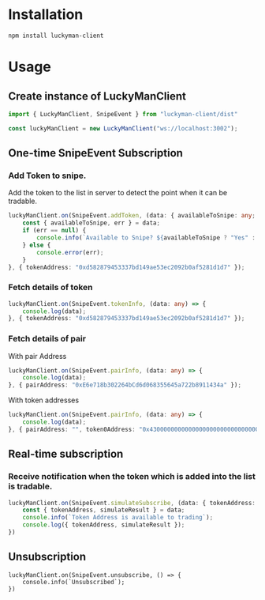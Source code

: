 # Installation
```cli
npm install luckyman-client
```
# Usage
## Create instance of LuckyManClient
```typescript
import { LuckyManClient, SnipeEvent } from "luckyman-client/dist"

const luckyManClient = new LuckyManClient("ws://localhost:3002");
```
## One-time SnipeEvent Subscription
### Add Token to snipe.
Add the token to the list in server to detect the point when it can be tradable.
```typescript
luckyManClient.on(SnipeEvent.addToken, (data: { availableToSnipe: any; err: any; }) => {
    const { availableToSnipe, err } = data;
    if (err == null) {
        console.info(`Available to Snipe? ${availableToSnipe ? "Yes" : "No, it's already in trading situation."}`)
    } else {
        console.error(err);
    }
}, { tokenAddress: "0xd582879453337bd149ae53ec2092b0af5281d1d7" });
```
### Fetch details of token
```typescript
luckyManClient.on(SnipeEvent.tokenInfo, (data: any) => {
    console.log(data);
}, { tokenAddress: "0xd582879453337bd149ae53ec2092b0af5281d1d7" });
```
### Fetch details of pair
With pair Address
```typescript
luckyManClient.on(SnipeEvent.pairInfo, (data: any) => {
    console.log(data);
}, { pairAddress: "0xE6e718b302264bCd6d068355645a722b8911434a" });

```
With token addresses
```typescript
luckyManClient.on(SnipeEvent.pairInfo, (data: any) => {
    console.log(data);
}, { pairAddress: "", token0Address: "0x4300000000000000000000000000000000000004", token1Address: "0x473DFAda6870ba95f4e635dA48946905Eeb236A1" });
```
## Real-time subscription
### Receive notification when the token which is added into the list is tradable.
``` typescript
luckyManClient.on(SnipeEvent.simulateSubscribe, (data: { tokenAddress: string, simulateResult: any[] }) => {
    const { tokenAddress, simulateResult } = data;
    console.info(`Token Address is available to trading`);
    console.log({ tokenAddress, simulateResult });
})
```
## Unsubscription
```
luckyManClient.on(SnipeEvent.unsubscribe, () => {
    console.info(`Unsubscribed`);
})
```
